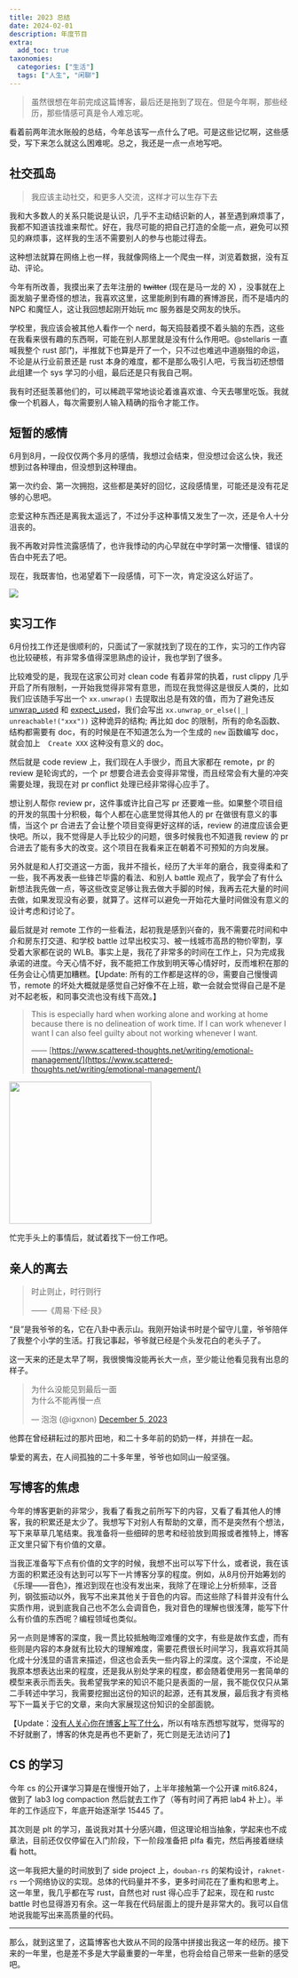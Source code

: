 ```yaml
---
title: 2023 总结
date: 2024-02-01
description: 年度节目
extra:
  add_toc: true
taxonomies:
  categories: ["生活"]
  tags: ["人生", "闲聊"]
---
```


> 虽然很想在年前完成这篇博客，最后还是拖到了现在。但是今年啊，那些经历，那些情感可真是令人难忘呢。

看着前两年流水账般的总结，今年总该写一点什么了吧。可是这些记忆啊，这些感受，写下来怎么就这么困难呢。总之，我还是一点一点地写吧。

## 社交孤岛

> 我应该主动社交，和更多人交流，这样才可以生存下去

我和大多数人的关系只能说是认识，几乎不主动结识新的人，甚至遇到麻烦事了，我都不知道该找谁来帮忙。好在，我尽可能的把自己打造的全能一点，避免可以预见的麻烦事，这样我的生活不需要别人的参与也能过得去。

这种想法就算在网络上也一样，我就像网络上一个爬虫一样，浏览着数据，没有互动、评论。

今年有所改善，我摸出来了去年注册的 ~~twitter~~ (现在是马一龙的 X) ，没事就在上面发脑子里奇怪的想法，我喜欢这里，这里能刷到有趣的赛博游民，而不是墙内的 NPC 和魔怔人，这让我回想起刚开始玩 mc 服务器是交网友的快乐。

学校里，我应该会被其他人看作一个 nerd，每天捣鼓着摸不着头脑的东西，这些在我看来很有趣的东西啊，可能在别人那里就是没有什么作用吧。@stellaris 一直喊我整个 rust 部门，半推就下也算是开了一个，只不过也难逃中道崩殂的命运，不论是从行业前景还是 rust 本身的难度，都不是那么吸引人吧，亏我当初还想借此组建一个 sys 学习的小组，最后还是只有我自己啊。

我有时还挺羡慕他们的，可以稀疏平常地谈论着谁喜欢谁、今天去哪里吃饭。我就像一个机器人，每次需要别人输入精确的指令才能工作。

## 短暂的感情

6月到8月，一段仅仅两个多月的感情，我想过会结束，但没想过会这么快，我还想到过各种理由，但没想到这种理由。

第一次约会、第一次拥抱，这些都是美好的回忆，这段感情里，可能还是没有花足够的心思吧。

恋爱这种东西还是离我太遥远了，不过分手这种事情又发生了一次，还是令人十分沮丧的。

我不再敢对异性流露感情了，也许我悸动的内心早就在中学时第一次懵懂、错误的告白中死去了吧。

现在，我既害怕，也渴望着下一段感情，可下一次，肯定没这么好运了。

![](sad.png)

## 实习工作

6月份找工作还是很顺利的，只面试了一家就找到了现在的工作，实习的工作内容也比较硬核，有非常多值得深思熟虑的设计，我也学到了很多。

比较难受的是，我现在这家公司对 clean code 有着非常的执着，rust clippy 几乎开启了所有限制，一开始我觉得非常有意思，而现在我觉得这是很反人类的，比如我们应该随手写出一个 `xx.unwrap()` 去提取出总是有效的值，而为了避免违反 [unwrap_used](https://rust-lang.github.io/rust-clippy/master/index.html#/unwrap_used) 和 [expect_used](https://rust-lang.github.io/rust-clippy/master/index.html#/expect_used)，我们会写出 `xx.unwrap_or_else(|_| unreachable!("xxx"))` 这种诡异的结构; 再比如 doc 的限制，所有的命名函数、结构都需要有 doc，有的时候是在不知道怎么为一个生成的 `new` 函数编写 doc，就会加上　`Create XXX` 这种没有意义的 doc。

然后就是 code review 上，我们现在人手很少，而且大家都在 remote，pr 的 review 是轮询式的，一个 pr 想要合进去会变得非常慢，而且经常会有大量的冲突需要处理，我现在对 pr conflict 处理已经非常得心应手了。

想让别人帮你 review pr，这件事或许比自己写 pr 还要难一些。如果整个项目组的开发的氛围十分积极，每个人都在心底里觉得其他人的 pr 在做很有意义的事情，当这个 pr 合进去了会让整个项目变得更好这样的话，review 的进度应该会更快吧。所以，我不觉得是人手比较少的问题，很多时候我也不知道我 review 的 pr 合进去了能有多大的改变。这个项目在我看来正在朝着不可预知的方向发展。

另外就是和人打交道这一方面，我并不擅长，经历了大半年的磨合，我变得柔和了一些，我不再发表一些锋芒毕露的看法、和别人 battle 观点了，我学会了有什么新想法我先做一点，等这些改变足够让我去做大手脚的时候，我再去花大量的时间去做，如果发现没有必要，就算了。这样可以避免一开始花大量时间做没有意义的设计考虑和讨论了。

最后就是对 remote 工作的一些看法，起初我是感到兴奋的，我不需要花时间和中介和房东打交道、和学校 battle 过早出校实习、被一线城市高昂的物价宰割，享受着大家都在说的 WLB。事实上是，我花了非常多的时间在工作上，只为完成我承诺的进度。今天心情不好，我不能把工作放到明天等心情好时，反而堆积在那的任务会让心情更加糟糕。【Update: 所有的工作都是这样的😢，需要自己慢慢调节，remote 的坏处大概就是感觉自己好像不在上班，歇一会就会觉得自己是不是对不起老板，和同事交流也没有线下高效。】

> This is especially hard when working alone and working at home because there is no delineation of work time. If I can work whenever I want I can also feel guilty about not working whenever I want.
>
> —— [https://www.scattered-thoughts.net/writing/emotional-management/](https://www.scattered-thoughts.net/writing/emotional-management/)

<img src="chat.png" width=256 />

忙完手头上的事情后，就试着找下一份工作吧。

## 亲人的离去

> 时止则止，时行则行
>
> ——《周易·下经·艮》

“艮”是我爷爷的名，它在八卦中表示山。我刚开始读书时是个留守儿童，爷爷陪伴了我整个小学的生活。打我记事起，爷爷就已经是个头发花白的老头子了。

这一天来的还是太早了啊，我很懊悔没能再长大一点，至少能让他看见我有出息的样子。

<blockquote class="twitter-tweet"><p lang="zh" dir="ltr">为什么没能见到最后一面<br>为什么不能再慢一点</p>&mdash; 泡泡 (@igxnon) <a href="https://twitter.com/igxnon/status/1731995045568610587?ref_src=twsrc%5Etfw">December 5, 2023</a></blockquote> <script async src="https://platform.twitter.com/widgets.js" charset="utf-8"></script>

他葬在曾经耕耘过的那片田地，和二十多年前的奶奶一样，并排在一起。

挚爱的离去，在人间孤独的二十多年里，爷爷也如同山一般坚强。

## 写博客的焦虑

今年的博客更新的非常少，我看了看我之前所写下的内容，又看了看其他人的博客，我的积累还是太少了。我想写下对别人有帮助的文章，而不是突然有个想法，写下来草草几笔结束。我准备将一些细碎的思考和经验放到周报或者推特上，博客正文里只留下有价值的文章。

当我正准备写下点有价值的文字的时候，我想不出可以写下什么，或者说，我在该方面的积累还没有达到可以写下一片博客分享的程度。例如，从8月份开始筹划的《乐理——音色》，推迟到现在也没有发出来，我除了在理论上分析频率，泛音列，钢弦振动以外，我写不出来其他关于音色的内容。而这些除了科普并没有什么实质作用，说到底我自己也不怎么会调音色，我对音色的理解也很浅薄，能写下什么有价值的东西呢？编程领域也类似。

另一点则是博客的深度，我一贯比较抵触晦涩难懂的文字，有些是故作玄虚，而有些则是内容的本身就有比较大的理解难度，需要花费很长时间学习，我喜欢将其简化成十分浅显的语言来描述，但这也会丢失一些内容上的深度。这个深度，不论是我原本想表达出来的程度，还是我从别处学来的程度，都会随着使用另一套简单的模型来表示而丢失。我希望我学来的知识不能只是表面的一层，我不能仅仅只从第二手转述中学习，我需要挖掘出这份的知识的起源，还有其发展，最后我才有资格写下一篇关于它的文章，来向大家展现这份知识的全部面貌。

【Update：[没有人关心你在博客上写了什么](https://www.alexmolas.com/2023/07/15/nobody-cares-about-your-blog.html)，所以有啥东西想写就写，觉得写的不好就删了，博客的休克是再也不更新了，死亡则是无法访问了】

## CS 的学习

今年 cs 的公开课学习算是在慢慢开始了，上半年接触第一个公开课 mit6.824，做到了 lab3 log compaction 然后就去工作了（等有时间了再把 lab4 补上）。半年的工作适应下，年底开始逐渐学 15445 了。

其次则是 plt 的学习，虽说我对其十分感兴趣，但这理论相当抽象，学起来也不成章法，目前还仅仅停留在入门阶段，下一阶段准备把 plfa 看完，然后再接着继续看 hott。

这一年我把大量的时间放到了 side project 上，`douban-rs` 的架构设计，`raknet-rs` 一个网络协议的实现。总体的代码量并不多，更多时间花在了重构和思考上。这一年里，我几乎都在写 rust，自然也对 rust 得心应手了起来，现在和 rustc battle 时也显得游刃有余。这一年我在代码层面上的提升是非常大的。我可以自信地说我能写出来高质量的代码。

---

那么，就到这里了，这篇博客也大致从不同的段落中拼接出我这一年的经历。接下来的一年里，也是差不多是大学最重要的一年里，也将会给自己带来一些新的感受吧。